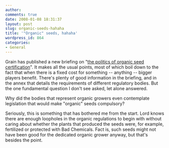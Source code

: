 ```yaml
---
author:
comments: true
date: 2008-01-08 18:31:37
layout: post
slug: organic-seeds-hahaha
title: '"Organic" seeds, hahaha'
wordpress_id: 864
categories:
- General
---
```


Grain has published a new briefing on "[the politics of organic seed certification](http://www.grain.org/briefings/?id=207)". It makes all the usual points, most of which boil down to the fact that when there is a fixed cost for something -- anything -- bigger players benefit. There's plenty of good information in the briefing, and in the annex that details the requirements of different regulatory bodies. But the one fundamental question I don't see asked, let alone answered.

Why did the bodies that represent organic growers even contemplate legislation that would make "organic" seeds compulsory?

Seriously, this is something that has bothered me from the start. Lord knows there are enough loopholes in the organic regulations to begin with without caring about whether the plants that produced the seeds were, for example, fertilized or protected with Bad Chemicals. Fact is, such seeds might not have been good for the dedicated organic grower anyway, but that's besides the point.
